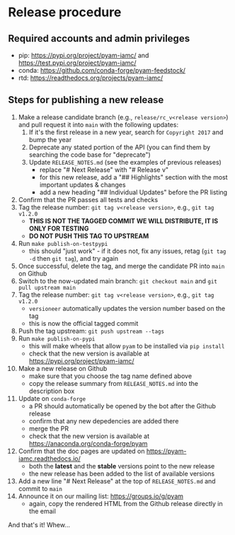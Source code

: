 
# Release procedure

## Required accounts and admin privileges

- pip: https://pypi.org/project/pyam-iamc/ and https://test.pypi.org/project/pyam-iamc/
- conda: https://github.com/conda-forge/pyam-feedstock/
- rtd: https://readthedocs.org/projects/pyam-iamc/

## Steps for publishing a new release

1. Make a release candidate branch (e.g., `release/rc_v<release version>`)
   and pull request it into `main` with the following updates:
   1. If it's the first release in a new year,
      search for `Copyright 2017` and bump the year
   1. Deprecate any stated portion of the API
      (you can find them by searching the code base for "deprecate")
   1. Update `RELEASE_NOTES.md` (see the examples of previous releases)
	  - replace "# Next Release" with "# Release v<release version>"
	  - for this new release, add a "## Highlights" section with the most important updates & changes
      - add a new heading "## Individual Updates" before the PR listing
  1. Confirm that the PR passes all tests and checks
  1. Tag the release number: `git tag v<release version>`, e.g., `git tag v1.2.0`
     - **THIS IS NOT THE TAGGED COMMIT WE WILL DISTRIBUTE, IT IS ONLY FOR TESTING**
	 - **DO NOT PUSH THIS TAG TO UPSTREAM**
  1. Run `make publish-on-testpypi`
     - this should "just work" - if it does not, fix any issues,
       retag (`git tag -d` then `git tag`), and try again
  1. Once successful, delete the tag, and merge the candidate PR into `main` on Github
1. Switch to the now-updated main branch: `git checkout main` and `git pull upstream main`
1. Tag the release number: `git tag v<release version>`, e.g., `git tag v1.2.0`
   - `versioneer` automatically updates the version number based on the tag
   - this is now the official tagged commit
1. Push the tag upstream: `git push upstream --tags`
1. Run `make publish-on-pypi`
   - this will make wheels that allow `pyam` to be installed via `pip install`
   - check that the new version is available at https://pypi.org/project/pyam-iamc/
1. Make a new release on Github
   - make sure that you choose the tag name defined above
   - copy the release summary from `RELEASE_NOTES.md` into the description box
1. Update on `conda-forge`
   - a PR should automatically be opened by the bot after the Github release
   - confirm that any new depedencies are added there
   - merge the PR
   - check that the new version is available at https://anaconda.org/conda-forge/pyam
1. Confirm that the doc pages are updated on https://pyam-iamc.readthedocs.io/
   - both the **latest** and the **stable** versions point to the new release
   - the new release has been added to the list of available versions
1. Add a new line "# Next Release" at the top of `RELEASE_NOTES.md` and commit to `main`
1. Announce it on our mailing list: https://groups.io/g/pyam
   - again, copy the rendered HTML from the Github release directly in the email

And that's it! Whew...
